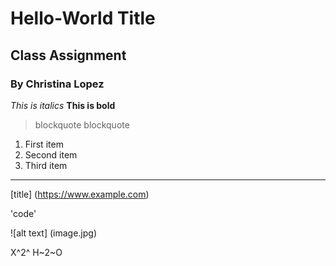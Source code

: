 # Hello-World Title
## Class Assignment
### By Christina Lopez

*This is italics*
**This is bold**
>blockquote
>blockquote

1. First item
2. Second item
3. Third item

---
[title] (https://www.example.com)

'code'

![alt text] (image.jpg)

X^2^
H~2~O
